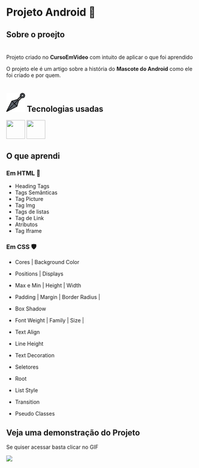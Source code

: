   # Projeto Android 🤖 

  ## Sobre o proejto
 
#

<p>
Projeto criado no <strong>CursoEmVideo</strong> com intuito de aplicar o que foi aprendido</p>

<p>O projeto ele é um artigo sobre a história do <strong>Mascote do Android</strong> como ele foi criado e por quem.</p>

#

## <img src="./imgs-readme/kunai.png" height="50px">  Tecnologias usadas

<div>

  <img height="50" width="50" src="https://cdn.jsdelivr.net/gh/devicons/devicon/icons/html5/html5-original.svg" />  
  <img height="50" width="50" src="https://cdn.jsdelivr.net/gh/devicons/devicon/icons/css3/css3-original.svg" />
 
</div>


 <h2 class="aprendi">O que aprendi </h2>

### Em HTML 🏹
- Heading Tags
- Tags Semânticas
- Tag Picture
- Tag Img
- Tags de listas
- Tag de Link
- Atributos
- Tag Iframe

### Em CSS 🛡️
- Cores | Background Color
- Positions | Displays
- Max e Min | Height | Width
- Padding | Margin | Border Radius | 
- Box Shadow

- Font Weight | Family | Size | 
- Text Align
- Line Height
- Text Decoration

- Seletores
- Root
- List Style
- Transition
- Pseudo Classes

## Veja uma demonstração do Projeto 

<p>Se quiser acessar basta clicar no GIF</p>

[<img src="./imgs-readme/projeto-android-gif.gif" href="">
](https://xmurilo.github.io/projeto-android/)
